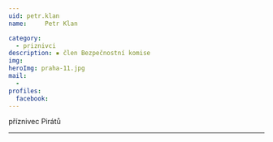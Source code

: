 ```yaml
---
uid: petr.klan
name:     Petr Klan

category:
  - priznivci
description: ▪ člen Bezpečnostní komise
img: 
heroImg: praha-11.jpg
mail:
  - 
profiles:
  facebook:
---
```


příznivec Pirátů




---
